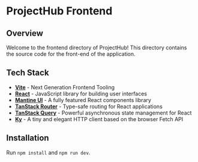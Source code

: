 # ProjectHub Frontend

## Overview

Welcome to the frontend directory of ProjectHub! This directory contains the source code for the front-end of the application.

## Tech Stack

- **[Vite](https://vitejs.dev/)** - Next Generation Frontend Tooling
- **[React](https://react.dev/)** - JavaScript library for building user interfaces
- **[Mantine UI](https://mantine.dev/)** - A fully featured React components library
- **[TanStack Router](https://tanstack.com/router)** - Type-safe routing for React applications
- **[TanStack Query](https://tanstack.com/query)** - Powerful asynchronous state management for React
- **[Ky](https://github.com/sindresorhus/ky)** - A tiny and elegant HTTP client based on the browser Fetch API

## Installation

Run `npm install` and `npm run dev`.
